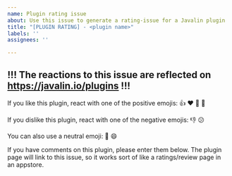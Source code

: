 ```yaml
---
name: Plugin rating issue
about: Use this issue to generate a rating-issue for a Javalin plugin
title: "[PLUGIN RATING] - <plugin name>"
labels: ''
assignees: ''

---
```


## !!! The reactions to this issue are reflected on https://javalin.io/plugins !!!

If you like this plugin, react with one of the positive emojis:
:+1: :heart: :tada: :rocket:

If you dislike this plugin, react with one of the negative emojis:
:-1: :confused:

You can also use a neutral emoji:
:eyes: :smile:

If you have comments on this plugin, please enter them below. The plugin page will link to this issue, so it works sort of like a ratings/review page in an appstore.
